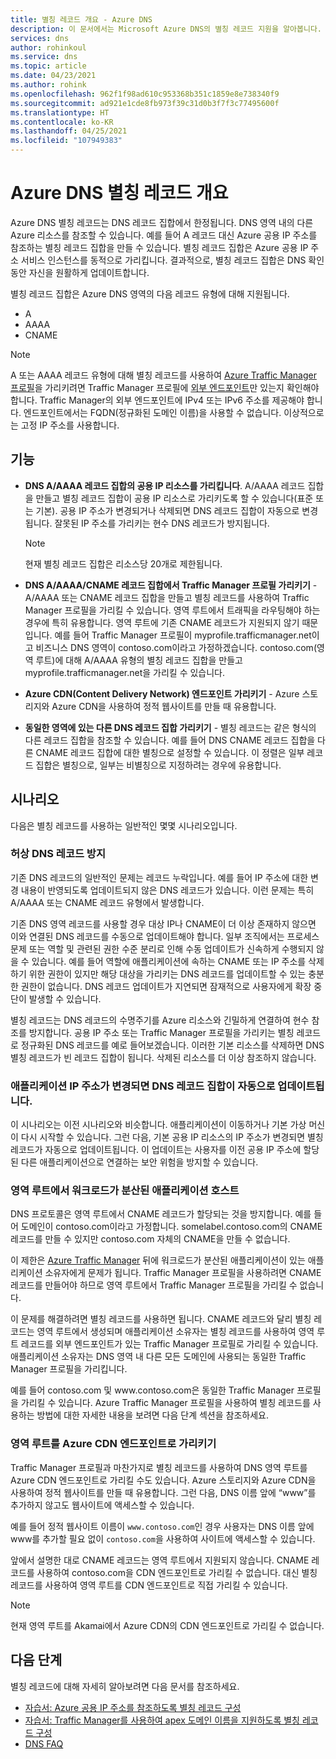 ```yaml
---
title: 별칭 레코드 개요 - Azure DNS
description: 이 문서에서는 Microsoft Azure DNS의 별칭 레코드 지원을 알아봅니다.
services: dns
author: rohinkoul
ms.service: dns
ms.topic: article
ms.date: 04/23/2021
ms.author: rohink
ms.openlocfilehash: 962f1f98ad610c953368b351c1859e8e738340f9
ms.sourcegitcommit: ad921e1cde8fb973f39c31d0b3f7f3c77495600f
ms.translationtype: HT
ms.contentlocale: ko-KR
ms.lasthandoff: 04/25/2021
ms.locfileid: "107949383"
---
```

# <a name="azure-dns-alias-records-overview"></a>Azure DNS 별칭 레코드 개요

Azure DNS 별칭 레코드는 DNS 레코드 집합에서 한정됩니다. DNS 영역 내의 다른 Azure 리소스를 참조할 수 있습니다. 예를 들어 A 레코드 대신 Azure 공용 IP 주소를 참조하는 별칭 레코드 집합을 만들 수 있습니다. 별칭 레코드 집합은 Azure 공용 IP 주소 서비스 인스턴스를 동적으로 가리킵니다. 결과적으로, 별칭 레코드 집합은 DNS 확인 동안 자신을 원활하게 업데이트합니다.

별칭 레코드 집합은 Azure DNS 영역의 다음 레코드 유형에 대해 지원됩니다. 

- A
- AAAA
- CNAME

> [!NOTE]
> A 또는 AAAA 레코드 유형에 대해 별칭 레코드를 사용하여 [Azure Traffic Manager 프로필](../traffic-manager/quickstart-create-traffic-manager-profile.md)을 가리키려면 Traffic Manager 프로필에 [외부 엔드포인트](../traffic-manager/traffic-manager-endpoint-types.md#external-endpoints)만 있는지 확인해야 합니다. Traffic Manager의 외부 엔드포인트에 IPv4 또는 IPv6 주소를 제공해야 합니다. 엔드포인트에서는 FQDN(정규화된 도메인 이름)을 사용할 수 없습니다. 이상적으로는 고정 IP 주소를 사용합니다.

## <a name="capabilities"></a>기능

- **DNS A/AAAA 레코드 집합의 공용 IP 리소스를 가리킵니다**. A/AAAA 레코드 집합을 만들고 별칭 레코드 집합이 공용 IP 리소스로 가리키도록 할 수 있습니다(표준 또는 기본). 공용 IP 주소가 변경되거나 삭제되면 DNS 레코드 집합이 자동으로 변경됩니다. 잘못된 IP 주소를 가리키는 현수 DNS 레코드가 방지됩니다.

   > [!NOTE]
   > 현재 별칭 레코드 집합은 리소스당 20개로 제한됩니다.

- **DNS A/AAAA/CNAME 레코드 집합에서 Traffic Manager 프로필 가리키기** - A/AAAA 또는 CNAME 레코드 집합을 만들고 별칭 레코드를 사용하여 Traffic Manager 프로필을 가리킬 수 있습니다. 영역 루트에서 트래픽을 라우팅해야 하는 경우에 특히 유용합니다. 영역 루트에 기존 CNAME 레코드가 지원되지 않기 때문입니다. 예를 들어 Traffic Manager 프로필이 myprofile.trafficmanager.net이고 비즈니스 DNS 영역이 contoso.com이라고 가정하겠습니다. contoso.com(영역 루트)에 대해 A/AAAA 유형의 별칭 레코드 집합을 만들고 myprofile.trafficmanager.net을 가리킬 수 있습니다.
- **Azure CDN(Content Delivery Network) 엔드포인트 가리키기** - Azure 스토리지와 Azure CDN을 사용하여 정적 웹사이트를 만들 때 유용합니다.
- **동일한 영역에 있는 다른 DNS 레코드 집합 가리키기** - 별칭 레코드는 같은 형식의 다른 레코드 집합을 참조할 수 있습니다. 예를 들어 DNS CNAME 레코드 집합을 다른 CNAME 레코드 집합에 대한 별칭으로 설정할 수 있습니다. 이 정렬은 일부 레코드 집합은 별칭으로, 일부는 비별칭으로 지정하려는 경우에 유용합니다.

## <a name="scenarios"></a>시나리오

다음은 별칭 레코드를 사용하는 일반적인 몇몇 시나리오입니다.

### <a name="prevent-dangling-dns-records"></a>허상 DNS 레코드 방지

기존 DNS 레코드의 일반적인 문제는 레코드 누락입니다. 예를 들어 IP 주소에 대한 변경 내용이 반영되도록 업데이트되지 않은 DNS 레코드가 있습니다. 이런 문제는 특히 A/AAAA 또는 CNAME 레코드 유형에서 발생합니다.

기존 DNS 영역 레코드를 사용할 경우 대상 IP나 CNAME이 더 이상 존재하지 않으면 이와 연결된 DNS 레코드를 수동으로 업데이트해야 합니다. 일부 조직에서는 프로세스 문제 또는 역할 및 관련된 권한 수준 분리로 인해 수동 업데이트가 신속하게 수행되지 않을 수 있습니다. 예를 들어 역할에 애플리케이션에 속하는 CNAME 또는 IP 주소를 삭제하기 위한 권한이 있지만 해당 대상을 가리키는 DNS 레코드를 업데이트할 수 있는 충분한 권한이 없습니다. DNS 레코드 업데이트가 지연되면 잠재적으로 사용자에게 확장 중단이 발생할 수 있습니다.

별칭 레코드는 DNS 레코드의 수명주기를 Azure 리소스와 긴밀하게 연결하여 현수 참조를 방지합니다. 공용 IP 주소 또는 Traffic Manager 프로필을 가리키는 별칭 레코드로 정규화된 DNS 레코드를 예로 들어보겠습니다. 이러한 기본 리소스를 삭제하면 DNS 별칭 레코드가 빈 레코드 집합이 됩니다. 삭제된 리소스를 더 이상 참조하지 않습니다.

### <a name="update-dns-record-set-automatically-when-application-ip-addresses-change"></a>애플리케이션 IP 주소가 변경되면 DNS 레코드 집합이 자동으로 업데이트됩니다.

이 시나리오는 이전 시나리오와 비슷합니다. 애플리케이션이 이동하거나 기본 가상 머신이 다시 시작할 수 있습니다. 그런 다음, 기본 공용 IP 리소스의 IP 주소가 변경되면 별칭 레코드가 자동으로 업데이트됩니다. 이 업데이트는 사용자를 이전 공용 IP 주소에 할당된 다른 애플리케이션으로 연결하는 보안 위험을 방지할 수 있습니다.

### <a name="host-load-balanced-applications-at-the-zone-apex"></a>영역 루트에서 워크로드가 분산된 애플리케이션 호스트

DNS 프로토콜은 영역 루트에서 CNAME 레코드가 할당되는 것을 방지합니다. 예를 들어 도메인이 contoso.com이라고 가정합니다. somelabel.contoso.com의 CNAME 레코드를 만들 수 있지만 contoso.com 자체의 CNAME을 만들 수 없습니다.

이 제한은 [Azure Traffic Manager](../traffic-manager/traffic-manager-overview.md) 뒤에 워크로드가 분산된 애플리케이션이 있는 애플리케이션 소유자에게 문제가 됩니다. Traffic Manager 프로필을 사용하려면 CNAME 레코드를 만들어야 하므로 영역 루트에서 Traffic Manager 프로필을 가리킬 수 없습니다.

이 문제를 해결하려면 별칭 레코드를 사용하면 됩니다. CNAME 레코드와 달리 별칭 레코드는 영역 루트에서 생성되며 애플리케이션 소유자는 별칭 레코드를 사용하여 영역 루트 레코드를 외부 엔드포인트가 있는 Traffic Manager 프로필로 가리킬 수 있습니다. 애플리케이션 소유자는 DNS 영역 내 다른 모든 도메인에 사용되는 동일한 Traffic Manager 프로필을 가리킵니다.

예를 들어 contoso.com 및 www\.contoso.com은 동일한 Traffic Manager 프로필을 가리킬 수 있습니다. Azure Traffic Manager 프로필을 사용하여 별칭 레코드를 사용하는 방법에 대한 자세한 내용을 보려면 다음 단계 섹션을 참조하세요.

### <a name="point-zone-apex-to-azure-cdn-endpoints"></a>영역 루트를 Azure CDN 엔드포인트로 가리키기

Traffic Manager 프로필과 마찬가지로 별칭 레코드를 사용하여 DNS 영역 루트를 Azure CDN 엔드포인트로 가리킬 수도 있습니다. Azure 스토리지와 Azure CDN을 사용하여 정적 웹사이트를 만들 때 유용합니다. 그런 다음, DNS 이름 앞에 “www”를 추가하지 않고도 웹사이트에 액세스할 수 있습니다.

예를 들어 정적 웹사이트 이름이 `www.contoso.com`인 경우 사용자는 DNS 이름 앞에 www를 추가할 필요 없이 `contoso.com`을 사용하여 사이트에 액세스할 수 있습니다.

앞에서 설명한 대로 CNAME 레코드는 영역 루트에서 지원되지 않습니다. CNAME 레코드를 사용하여 contoso.com을 CDN 엔드포인트로 가리킬 수 없습니다. 대신 별칭 레코드를 사용하여 영역 루트를 CDN 엔드포인트로 직접 가리킬 수 있습니다.

> [!NOTE]
> 현재 영역 루트를 Akamai에서 Azure CDN의 CDN 엔드포인트로 가리킬 수 없습니다.

## <a name="next-steps"></a>다음 단계

별칭 레코드에 대해 자세히 알아보려면 다음 문서를 참조하세요.

- [자습서: Azure 공용 IP 주소를 참조하도록 별칭 레코드 구성](tutorial-alias-pip.md)
- [자습서: Traffic Manager를 사용하여 apex 도메인 이름을 지원하도록 별칭 레코드 구성](tutorial-alias-tm.md)
- [DNS FAQ](./dns-faq.md#alias-records)